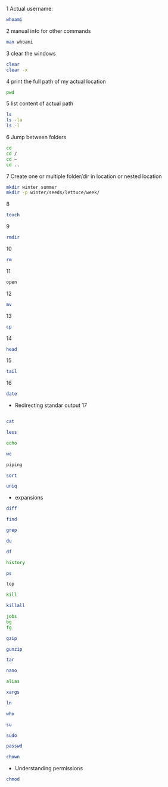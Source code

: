 1 Actual username:
```bash
whoami
```
2 manual info for other commands
```bash
man whoami
```
3 clear the windows
```bash
clear
clear -x
```
4 print the full path of my actual location
```bash
pwd
```
5 list content of actual path
```bash
ls
ls -la
ls -l 
```
6 Jump between folders
```bash
cd
cd /    
cd ~
cd ..
```
7 Create one or multiple folder/dir in location or nested location
```bash
mkdir winter summer
mkdir -p winter/seeds/lettuce/week/
```
8 
```bash
touch
```
9
```bash
rmdir
```
10
```bash
rm
```
11
```bash
open
```
12
```bash
mv
```
13
```bash
cp
```
14
```bash
head
```
15
```bash
tail
```
16 
```bash
date
```
- Redirecting standar output
17
```bash

cat
```

```bash
less
```

```bash
echo
```


```bash
wc
```

```bash
piping
```


```bash
sort
```


```bash
uniq
```
- expansions


```bash
diff
```


```bash
find
```


```bash
grep
```


```bash
du
```


```bash
df
```


```bash
history
```


```bash
ps
```


```bash
top
```


```bash
kill
```


```bash
killall
```


```bash
jobs
bg
fg
```

```bash
gzip
```

```bash
gunzip
```


```bash
tar
```


```bash
nano
```

```bash
alias
```

```bash
xargs
```


```bash
ln
```


```bash
who
```

```bash
su
```


```bash
sudo
```

```bash
passwd
```


```bash
chown
```
- Understanding permissions

```bash
chmod
```